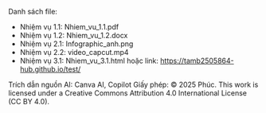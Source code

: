 Danh sách file:
 - Nhiệm vụ 1.1: Nhiem_vu_1.1.pdf
 - Nhiệm vụ 1.2: Nhiem_vu_1.2.docx
 - Nhiệm vụ 2.1: Infographic_anh.png
 - Nhiệm vụ 2.2: video_capcut.mp4
 - Nhiệm vụ 3.1: Nhiem_vu_3.1.html hoặc link: https://tamb2505864-hub.github.io/test/

Trích dẫn nguồn AI: Canva AI, Copilot
Giấy phép:
© 2025 Phúc. This work is licensed under a Creative Commons Attribution 4.0 International License (CC BY 4.0).
